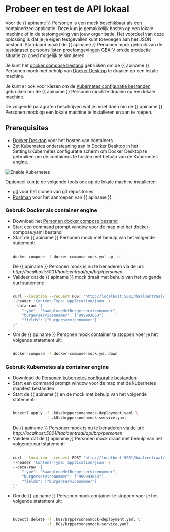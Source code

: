 # Probeer en test de API lokaal

Voor de {{ apiname }} Personen is een mock beschikbaar als een containerized applicatie. Deze kun je gemakkelijk hosten op een lokale machine of in de testomgeving van jouw organisatie. Het voordeel van deze oplossing is dat je je eigen testgevallen kunt toevoegen aan het JSON bestand. Standaard maakt de {{ apiname }} Personen mock gebruik van de [testdataset persoonslijsten proefomgevingen GBA-V](https://www.rvig.nl/media/288) om de productie situatie zo goed mogelijk te simuleren.

Je kunt het [docker compose bestand]({{mainBranchUrl}}/docker-compose-mock.yml) gebruiken om de {{ apiname }} Personen mock met behulp van [Docker Desktop](https://www.docker.com/products/docker-desktop) te draaien op een lokale machine.

Je kunt er ook voor kiezen om de [Kubernetes configuratie bestanden]({{devBranchUrl}}/.k8s) gebruiken om de {{ apiname }} Personen mock te draaien op een lokale machine. 

De volgende paragrafen beschrijven wat je moet doen om de {{ apiname }} Personen mock op een lokale machine te installeren en aan te roepen.

## Prerequisites

- [Docker Desktop](https://www.docker.com/products/docker-desktop) voor het hosten van containers
- Zet Kubernetes ondersteuning aan in Docker Desktop in het Settings/Kubernetes configuratie scherm om Docker Desktop te gebruiken om de containers te hosten met behulp van de Kubernetes engine. 

![Enable Kubernetes](docker-desktop-enable-k8s.png)

Optioneel kun je de volgende tools ook op de lokale machine installeren:

- [git](https://git-scm.com/downloads) voor het clonen van git repositories
- [Postman](https://www.postman.com/downloads/) voor het aanroepen van {{ apiname }}


### Gebruik Docker als container engine

- Download het [Personen docker compose bestand]({{mainBranchUrl}}/docker-compose.yml)
- Start een command prompt window voor de map met het docker-compose.yaml bestand
- Start de {{ apiname }} Personen mock met behulp van het volgende statement:
  ```sh

  docker-compose -f docker-compose-mock.yml up -d

  ```
  De {{ apiname }} Personen mock is nu te benaderen via de url: *http://localhost:5001/haalcentraal/api/brp/personen*
- Valideer dat de {{ apiname }} mock draait met behulp van het volgende curl statement:
  ```sh

  curl --location --request POST 'http://localhost:5001/haalcentraal/api/brp/personen' \
  --header 'Content-Type: application/json' \
  --data-raw '{
      "type": "RaadpleegMetBurgerservicenummer",
      "burgerservicenummer": ["999993653"],
      "fields": ["burgerservicenummer"]
  }'

  ```
- Om de {{ apiname }} Personen mock container te stoppen voer je het volgende statement uit:
  ```sh

  docker-compose -f docker-compose-mock.yml down

  ```

### Gebruik Kubernetes als container engine

- Download de [Personen kubernetes configuratie bestanden]({{devBranchUrl}}/.k8s)
- Start een command prompt window voor de map met de kubernetes manifest bestanden
- Start de {{ apiname }} en de mock met behulp van het volgende statement:
  ```sh

  kubectl apply -f .k8s/brppersonenmock-deployment.yaml \
                -f .k8s/brppersonenmock-service.yaml 

  ```
  De {{ apiname }} Personen mock is nu te benaderen via de url: *http://localhost:5001/haalcentraal/api/brp/personen*
- Valideer dat de {{ apiname }} Personen mock draait met behulp van het volgende curl statement:
  ```sh

  curl --location --request POST 'http://localhost:5001/haalcentraal/api/brp/personen' \
  --header 'Content-Type: application/json' \
  --data-raw '{
      "type": "RaadpleegMetBurgerservicenummer",
      "burgerservicenummer": ["999993653"],
      "fields": ["burgerservicenummer"]
  }'

  ```
- Om de {{ apiname }} Personen mock container te stoppen voer je het volgende statement uit:
  ```sh


  kubectl delete -f .k8s/brppersonenmock-deployment.yaml \
                 -f .k8s/brppersonenmock-service.yaml 

  ```

